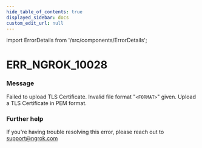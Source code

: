```yaml
---
hide_table_of_contents: true
displayed_sidebar: docs
custom_edit_url: null
---
```


import ErrorDetails from '/src/components/ErrorDetails';

# ERR_NGROK_10028

### Message
Failed to upload TLS Certificate. Invalid file format "`<FORMAT>`" given. Upload a TLS Certificate in PEM format.

### Further help
If you're having trouble resolving this error, please reach out to [support@ngrok.com](mailto:support@ngrok.com?subject=Help%20with%20ERR_NGROK_10028)

<ErrorDetails error='err_ngrok_10028' />

